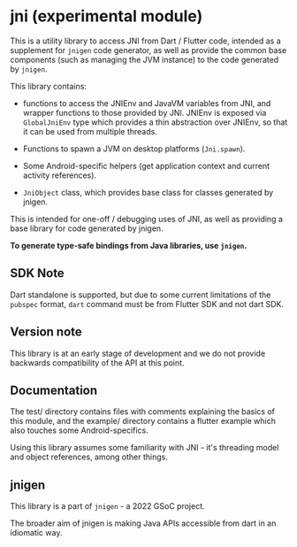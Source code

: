 # jni (experimental module)

This is a utility library to access JNI from Dart / Flutter code, intended as a supplement for `jnigen` code generator, as well as provide the common base components (such as managing the JVM instance) to the code generated by `jnigen`.

This library contains:

* functions to access the JNIEnv and JavaVM variables from JNI, and wrapper functions to those provided by JNI. JNIEnv is exposed via `GlobalJniEnv` type which provides a thin abstraction over JNIEnv, so that it can be used from multiple threads.

* Functions to spawn a JVM on desktop platforms (`Jni.spawn`).

* Some Android-specific helpers (get application context and current activity references).

* `JniObject` class, which provides base class for classes generated by jnigen.

This is intended for one-off / debugging uses of JNI, as well as providing a base library for code generated by jnigen. 

__To generate type-safe bindings from Java libraries, use `jnigen`.__

## SDK Note
Dart standalone is supported, but due to some current limitations of the `pubspec` format, `dart` command must be from Flutter SDK and not dart SDK.

## Version note
This library is at an early stage of development and we do not provide backwards compatibility of the API at this point.

## Documentation
The test/ directory contains files with comments explaining the basics of this module, and the example/ directory contains a flutter example which also touches some Android-specifics.

Using this library assumes some familiarity with JNI - it's threading model and object references, among other things.

## jnigen

This library is a part of `jnigen` - a 2022 GSoC project.

The broader aim of jnigen is making Java APIs accessible from dart in an idiomatic way.

